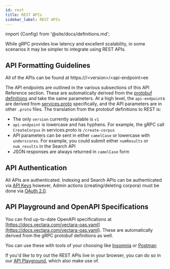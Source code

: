 ```yaml
---
id: rest
title: REST APIs
sidebar_label: REST APIs
---
```


import {Config} from '@site/docs/definitions.md';

While gRPC provides low latency and excellent scalability, in some scenarios
it may be simpler to integrate using REST APIs.

## API Formatting Guidelines
All of the APIs can be found at https://<Config v="domains.rest.admin"/>/&lt;version&gt;/&lt;api-endpoint&gt;ee

The API endpoints are outlined in the various subsections of this API Reference
section.  These are automatically derived from the [protobuf definitions](https://github.com/vectara/protos)
and take the same parameters.  At a high level, the `api-endpoint`s are derived from
[services.proto](https://github.com/vectara/protos/blob/main/services.proto)
specifically, and the API parameters are in other `.proto` files.  The translation
from the protobuf definitions to REST is:
- The only `version` currently available is `v1`
- `api-endpoint` is lowercase and has hyphens.  For example, the gRPC call `CreateCorpus` in services.proto is `/create-corpus`
- API parameters can be sent in either `camelCase` or lowercase with `underscores`.  For example, you could submit either `numResults` or `num_results` in the Search API
- JSON responses are always returned in `camelCase` form

## API Authentication
All <Config v="names.product"/> APIs are authenticated.  Indexing and Search
APIs can be authenticated via [API Keys](/docs/common-use-cases/app-authn-authz/api-keys)
however, Admin actions (creating/deleting corpora) must be done via
[OAuth 2.0](/docs/api-reference/auth-apis/oauth-2).

## API Playground and OpenAPI Specifications
You can find up-to-date OpenAPI specifications at
[https://docs.vectara.com/vectara-oas.yaml](https://docs.vectara.com/vectara-oas.yaml).
These are automatically derived from the gRPC protobuf definitions as well.

You can use these with tools of your choosing like [Insomnia](https://insomnia.rest/)
or [Postman](https://www.postman.com/)

If you'd like to try out the REST APIs live in your browser, you can do so in
our [API Playground](/docs/rest-api/vectara-rest-api), which also make use of.
